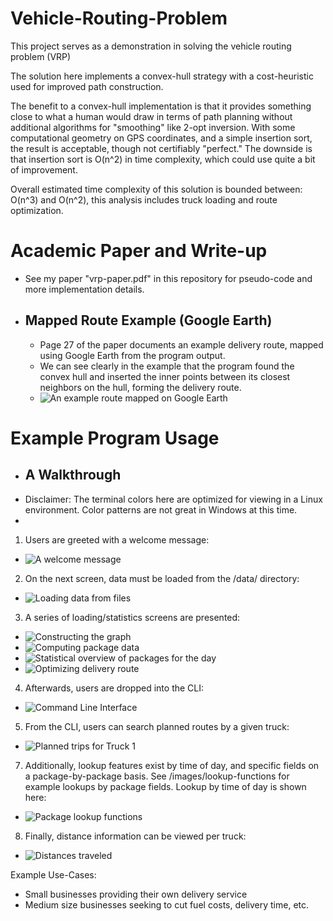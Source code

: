 # Vehicle-Routing-Problem
This project serves as a demonstration in solving the vehicle routing problem (VRP)

The solution here implements a convex-hull strategy with a cost-heuristic used for improved path construction.

The benefit to a convex-hull implementation is that it provides something close to what a human would draw in terms of path planning without additional algorithms for "smoothing" like 2-opt inversion. With some computational geometry on GPS coordinates, and a simple insertion sort, the result is acceptable, though not certifiably "perfect." The downside is that insertion sort is O(n^2) in time complexity, which could use quite a bit of improvement.

Overall estimated time complexity of this solution is bounded between:
O(n^3) and O(n^2), this analysis includes truck loading and route optimization.

# Academic Paper and Write-up
  - See my paper "vrp-paper.pdf" in this repository for pseudo-code and more implementation details.

  - ## Mapped Route Example (Google Earth)
    - Page 27 of the paper documents an example delivery route, mapped using Google Earth from the program output.
    - We can see clearly in the example that the program found the convex hull and inserted the inner points between its closest neighbors on the hull, forming the delivery route.
    - ![An example route mapped on Google Earth](https://github.com/justinlangley3/Vehicle-Routing-Problem/blob/Vehicle-Routing-Problem/images/route-example-google-earth.png)

# Example Program Usage
  - ## A Walkthrough
  - Disclaimer: The terminal colors here are optimized for viewing in a Linux environment. Color patterns are not great in Windows at this time.
  - 
  1) Users are greeted with a welcome message:
  - ![A welcome message](https://raw.githubusercontent.com/justinlangley3/Vehicle-Routing-Problem/Vehicle-Routing-Problem/images/welcome.png)
  2) On the next screen, data must be loaded from the /data/ directory:
  - ![Loading data from files](https://raw.githubusercontent.com/justinlangley3/Vehicle-Routing-Problem/Vehicle-Routing-Problem/images/data_onboarding.png)
  3) A series of loading/statistics screens are presented:
  - ![Constructing the graph](https://raw.githubusercontent.com/justinlangley3/Vehicle-Routing-Problem/Vehicle-Routing-Problem/images/build-graph.png)
  - ![Computing package data](https://raw.githubusercontent.com/justinlangley3/Vehicle-Routing-Problem/Vehicle-Routing-Problem/images/build-packages.png)
  - ![Statistical overview of packages for the day](https://raw.githubusercontent.com/justinlangley3/Vehicle-Routing-Problem/Vehicle-Routing-Problem/images/data_statistics.png)
  - ![Optimizing delivery route](https://raw.githubusercontent.com/justinlangley3/Vehicle-Routing-Problem/Vehicle-Routing-Problem/images/route_optimization.png)
  4) Afterwards, users are dropped into the CLI:
  - ![Command Line Interface](https://raw.githubusercontent.com/justinlangley3/Vehicle-Routing-Problem/Vehicle-Routing-Problem/images/cli.png)
  5) From the CLI, users can search planned routes by a given truck:
  - ![Planned trips for Truck 1](https://raw.githubusercontent.com/justinlangley3/Vehicle-Routing-Problem/Vehicle-Routing-Problem/images/planned-trips-truck1.png)
  7) Additionally, lookup features exist by time of day, and specific fields on a package-by-package basis. See /images/lookup-functions for example lookups by package fields. Lookup by time of day is shown here:
  - ![Package lookup functions](https://raw.githubusercontent.com/justinlangley3/Vehicle-Routing-Problem/Vehicle-Routing-Problem/images/lookup-by-timeofday.png)
  8) Finally, distance information can be viewed per truck:
  - ![Distances traveled](https://raw.githubusercontent.com/justinlangley3/Vehicle-Routing-Problem/Vehicle-Routing-Problem/images/distance-traveled.png)

Example Use-Cases:
  - Small businesses providing their own delivery service
  - Medium size businesses seeking to cut fuel costs, delivery time, etc.
